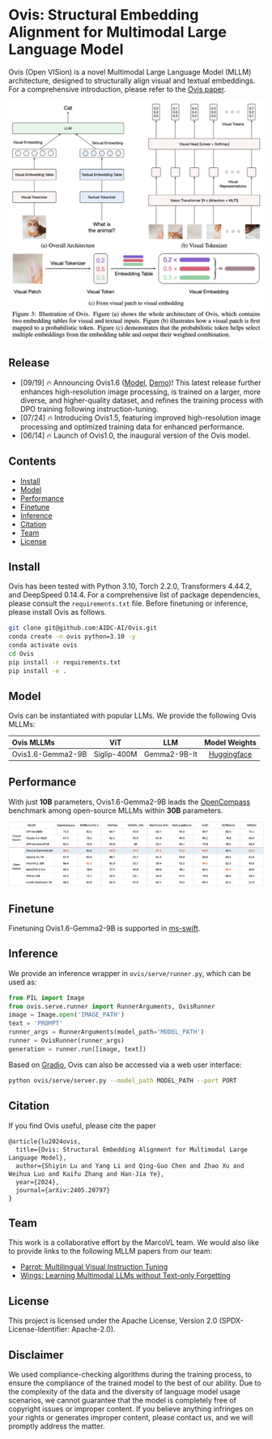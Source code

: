 # Ovis: Structural Embedding Alignment for Multimodal Large Language Model

Ovis (Open VISion) is a novel Multimodal Large Language Model (MLLM) architecture, designed to structurally align visual and textual embeddings. For a comprehensive introduction, please refer to the [Ovis paper](https://arxiv.org/abs/2405.20797).

<div style="text-align: center;">
  <img style="max-width: 100%;" src="docs/ovis-illustration.png" alt="Ovis Illustration"/>
</div>

## Release
- [09/19] 🔥 Announcing Ovis1.6 ([Model](https://huggingface.co/AIDC-AI/Ovis1.6-Gemma2-9B), [Demo](https://huggingface.co/spaces/AIDC-AI/Ovis1.6-Gemma2-9B))! This latest release further enhances high-resolution image processing, is trained on a larger, more diverse, and higher-quality dataset, and refines the training process with DPO training following instruction-tuning.
- [07/24] 🔥 Introducing Ovis1.5, featuring improved high-resolution image processing and optimized training data for enhanced performance.
- [06/14] 🔥 Launch of Ovis1.0, the inaugural version of the Ovis model.

## Contents
- [Install](#install)
- [Model](#model)
- [Performance](#performance)
- [Finetune](#finetune)
- [Inference](#inference)
- [Citation](#citation)
- [Team](#team)
- [License](#license)

## Install
Ovis has been tested with Python 3.10, Torch 2.2.0, Transformers 4.44.2, and DeepSpeed 0.14.4. For a comprehensive list of package dependencies, please consult the `requirements.txt` file. Before finetuning or inference, please install Ovis as follows.
```bash
git clone git@github.com:AIDC-AI/Ovis.git
conda create -n ovis python=3.10 -y
conda activate ovis
cd Ovis
pip install -r requirements.txt
pip install -e .
```

## Model
Ovis can be instantiated with popular LLMs. We provide the following Ovis MLLMs:

| Ovis MLLMs        | ViT         | LLM                |                          Model Weights                          |
|:------------------|:-----------:|:------------------:|:---------------------------------------------------------------:|
| Ovis1.6-Gemma2-9B | Siglip-400M | Gemma2-9B-It       | [Huggingface](https://huggingface.co/AIDC-AI/Ovis1.6-Gemma2-9B) |

## Performance
With just **10B** parameters, Ovis1.6-Gemma2-9B leads the [OpenCompass](https://github.com/open-compass/VLMEvalKit) benchmark among open-source MLLMs within **30B** parameters.

![performance-Ovis1_6-Gemma2-9B](docs/performance/Ovis1_6-Gemma2-9B.png)

## Finetune
Finetuning Ovis1.6-Gemma2-9B is supported in [ms-swift](https://github.com/modelscope/ms-swift).

## Inference
We provide an inference wrapper in `ovis/serve/runner.py`, which can be used as:
```python
from PIL import Image
from ovis.serve.runner import RunnerArguments, OvisRunner
image = Image.open('IMAGE_PATH')
text = 'PROMPT'
runner_args = RunnerArguments(model_path='MODEL_PATH')
runner = OvisRunner(runner_args)
generation = runner.run([image, text])
```
Based on [Gradio](https://github.com/gradio-app/gradio), Ovis can also be accessed via a web user interface:
```bash
python ovis/serve/server.py --model_path MODEL_PATH --port PORT
```

## Citation
If you find Ovis useful, please cite the paper
```
@article{lu2024ovis,
  title={Ovis: Structural Embedding Alignment for Multimodal Large Language Model}, 
  author={Shiyin Lu and Yang Li and Qing-Guo Chen and Zhao Xu and Weihua Luo and Kaifu Zhang and Han-Jia Ye},
  year={2024},
  journal={arXiv:2405.20797}
}
```

## Team
This work is a collaborative effort by the MarcoVL team. We would also like to provide links to the following MLLM papers from our team:
- [Parrot: Multilingual Visual Instruction Tuning](https://arxiv.org/abs/2406.02539)
- [Wings: Learning Multimodal LLMs without Text-only Forgetting](https://arxiv.org/abs/2406.03496)

## License
This project is licensed under the Apache License, Version 2.0 (SPDX-License-Identifier: Apache-2.0).

## Disclaimer
We used compliance-checking algorithms during the training process, to ensure the compliance of the trained model to the best of our ability. Due to the complexity of the data and the diversity of language model usage scenarios, we cannot guarantee that the model is completely free of copyright issues or improper content. If you believe anything infringes on your rights or generates improper content, please contact us, and we will promptly address the matter.
